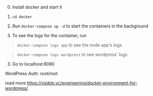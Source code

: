 
0. Install docker and start it

1. `cd docker`

2. Run `docker-compose up -d` to start the containers in the background

3. To see the logs for the container, run

> `docker-compose logs app` to see the node app's logs

> `docker-compose logs wordpress` to see wordpress' logs

3. Go to localhost:8080

WordPress Auth: root/root

read more https://visible.vc/engineering/docker-environment-for-wordpress/
